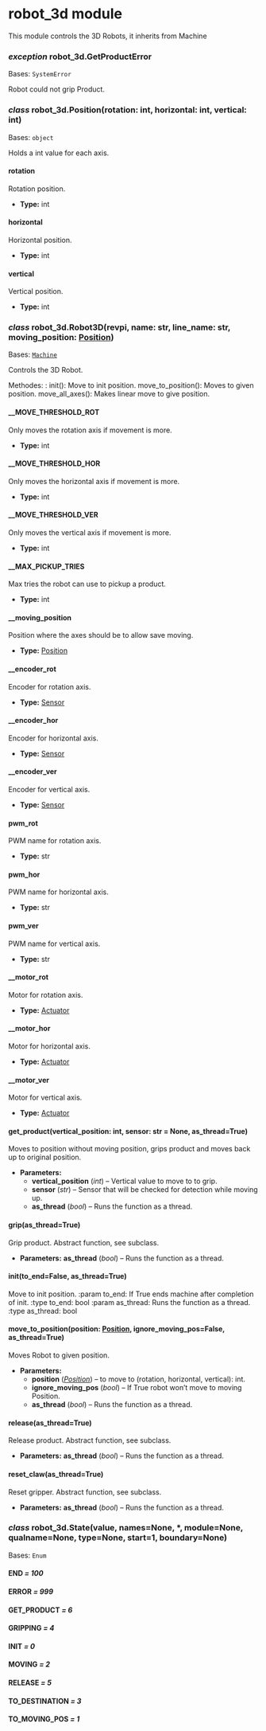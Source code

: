 # robot_3d module

This module controls the 3D Robots, it inherits from Machine

### *exception* robot_3d.GetProductError

Bases: `SystemError`

Robot could not grip Product.

### *class* robot_3d.Position(rotation: int, horizontal: int, vertical: int)

Bases: `object`

Holds a int value for each axis.

#### rotation

Rotation position.

* **Type:**
  int

#### horizontal

Horizontal position.

* **Type:**
  int

#### vertical

Vertical position.

* **Type:**
  int

### *class* robot_3d.Robot3D(revpi, name: str, line_name: str, moving_position: [Position](#robot_3d.Position))

Bases: [`Machine`](machine.md#machine.Machine)

Controls the 3D Robot.

Methodes:
: init(): Move to init position.
  move_to_position(): Moves to given position.
  move_all_axes(): Makes linear move to give position.

#### \_\_MOVE_THRESHOLD_ROT

Only moves the rotation axis if movement is more.

* **Type:**
  int

#### \_\_MOVE_THRESHOLD_HOR

Only moves the horizontal axis if movement is more.

* **Type:**
  int

#### \_\_MOVE_THRESHOLD_VER

Only moves the vertical axis if movement is more.

* **Type:**
  int

#### \_\_MAX_PICKUP_TRIES

Max tries the robot can use to pickup a product.

* **Type:**
  int

#### \_\_moving_position

Position where the axes should be to allow save moving.

* **Type:**
  [Position](#robot_3d.Position)

#### \_\_encoder_rot

Encoder for rotation axis.

* **Type:**
  [Sensor](sensor.md#sensor.Sensor)

#### \_\_encoder_hor

Encoder for horizontal axis.

* **Type:**
  [Sensor](sensor.md#sensor.Sensor)

#### \_\_encoder_ver

Encoder for vertical axis.

* **Type:**
  [Sensor](sensor.md#sensor.Sensor)

#### pwm_rot

PWM name for rotation axis.

* **Type:**
  str

#### pwm_hor

PWM name for horizontal axis.

* **Type:**
  str

#### pwm_ver

PWM name for vertical axis.

* **Type:**
  str

#### \_\_motor_rot

Motor for rotation axis.

* **Type:**
  [Actuator](actuator.md#actuator.Actuator)

#### \_\_motor_hor

Motor for horizontal axis.

* **Type:**
  [Actuator](actuator.md#actuator.Actuator)

#### \_\_motor_ver

Motor for vertical axis.

* **Type:**
  [Actuator](actuator.md#actuator.Actuator)

#### get_product(vertical_position: int, sensor: str = None, as_thread=True)

Moves to position without moving position, grips product and moves back up to original position.

* **Parameters:**
  * **vertical_position** (*int*) – Vertical value to move to to grip.
  * **sensor** (*str*) – Sensor that will be checked for detection while moving up.
  * **as_thread** (*bool*) – Runs the function as a thread.

#### grip(as_thread=True)

Grip product. Abstract function, see subclass.

* **Parameters:**
  **as_thread** (*bool*) – Runs the function as a thread.

#### init(to_end=False, as_thread=True)

Move to init position.
:param to_end: If True ends machine after completion of init.
:type to_end: bool
:param as_thread: Runs the function as a thread.
:type as_thread: bool

#### move_to_position(position: [Position](#robot_3d.Position), ignore_moving_pos=False, as_thread=True)

Moves Robot to given position.

* **Parameters:**
  * **position** ([*Position*](#robot_3d.Position)) – to move to (rotation, horizontal, vertical): int.
  * **ignore_moving_pos** (*bool*) – If True robot won’t move to moving Position.
  * **as_thread** (*bool*) – Runs the function as a thread.

#### release(as_thread=True)

Release product. Abstract function, see subclass.

* **Parameters:**
  **as_thread** (*bool*) – Runs the function as a thread.

#### reset_claw(as_thread=True)

Reset gripper. Abstract function, see subclass.

* **Parameters:**
  **as_thread** (*bool*) – Runs the function as a thread.

### *class* robot_3d.State(value, names=None, \*, module=None, qualname=None, type=None, start=1, boundary=None)

Bases: `Enum`

#### END *= 100*

#### ERROR *= 999*

#### GET_PRODUCT *= 6*

#### GRIPPING *= 4*

#### INIT *= 0*

#### MOVING *= 2*

#### RELEASE *= 5*

#### TO_DESTINATION *= 3*

#### TO_MOVING_POS *= 1*
